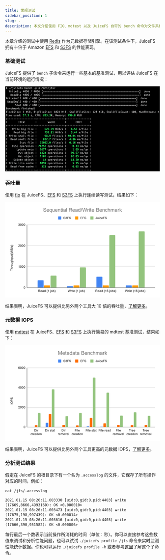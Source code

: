 ```yaml
---
title: 常规测试
sidebar_position: 1
slug: .
description: 本文介绍使用 FIO、mdtest 以及 JuiceFS 自带的 bench 命令对文件系统进行性能测试。
---
```


本章介绍的测试中使用 [Redis](https://redis.io) 作为元数据存储引擎。在该测试条件下，JuiceFS 拥有十倍于 Amazon [EFS](https://aws.amazon.com/efs) 和 [S3FS](https://github.com/s3fs-fuse/s3fs-fuse) 的性能表现。

### 基础测试

JuiceFS 提供了 `bench`  子命令来运行一些基本的基准测试，用以评估 JuiceFS 在当前环境的运行情况：

![JuiceFS Bench](../images/juicefs-bench.png)

### 吞吐量

使用 [fio](https://github.com/axboe/fio) 在 JuiceFS、[EFS](https://aws.amazon.com/efs) 和 [S3FS](https://github.com/s3fs-fuse/s3fs-fuse) 上执行连续读写测试，结果如下：

[![Sequential Read Write Benchmark](../images/sequential-read-write-benchmark.svg)](../images/sequential-read-write-benchmark.svg)

结果表明，JuiceFS 可以提供比另外两个工具大 10 倍的吞吐量，[了解更多](fio.md)。

### 元数据 IOPS

使用 [mdtest](https://github.com/hpc/ior) 在 JuiceFS、[EFS](https://aws.amazon.com/efs) 和 [S3FS](https://github.com/s3fs-fuse/s3fs-fuse) 上执行简易的 mdtest  基准测试，结果如下：

[![Metadata Benchmark](../images/metadata-benchmark.svg)](../images/metadata-benchmark.svg)

结果表明，JuiceFS 可以提供比另外两个工具更高的元数据 IOPS，[了解更多](mdtest.md)。

### 分析测试结果

假定在 JuiceFS 的根目录下有一个名为 `.accesslog` 的文件，它保存了所有操作对应的时间，例如：

```shell
cat /jfs/.accesslog
```

```output
2021.01.15 08:26:11.003330 [uid:0,gid:0,pid:4403] write (17669,8666,4993160): OK <0.000010>
2021.01.15 08:26:11.003473 [uid:0,gid:0,pid:4403] write (17675,198,997439): OK <0.000014>
2021.01.15 08:26:11.003616 [uid:0,gid:0,pid:4403] write (17666,390,951582): OK <0.000006>
```

每行最后一个数表示当前操作所消耗的时间（单位：秒）。你可以直接参考这些数值来调试和分析性能问题，也可以试试 `./juicefs profile /jfs` 命令来实时监测性能统计数据。你也可以运行 `./juicefs profile -h` 或者参考[这里](../benchmark/operations_profiling.md)了解这个子命令。
